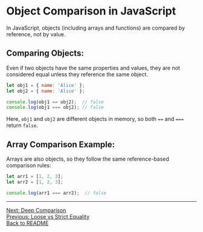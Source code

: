 # Object Comparison in JavaScript

In JavaScript, objects (including arrays and functions) are compared by reference, not by value.

## Comparing Objects:
Even if two objects have the same properties and values, they are not considered equal unless they reference the same object.

```javascript
let obj1 = { name: 'Alice' };
let obj2 = { name: 'Alice' };

console.log(obj1 == obj2);  // false
console.log(obj1 === obj2); // false
```

Here, `obj1` and `obj2` are different objects in memory, so both `==` and `===` return `false`.

## Array Comparison Example:
Arrays are also objects, so they follow the same reference-based comparison rules:

```javascript
let arr1 = [1, 2, 3];
let arr2 = [1, 2, 3];

console.log(arr1 === arr2);  // false
```

---
[Next: Deep Comparison](./deep_comparison.md)  
[Previous: Loose vs Strict Equality](./loose_vs_strict.md)  
[Back to README](./README.md)